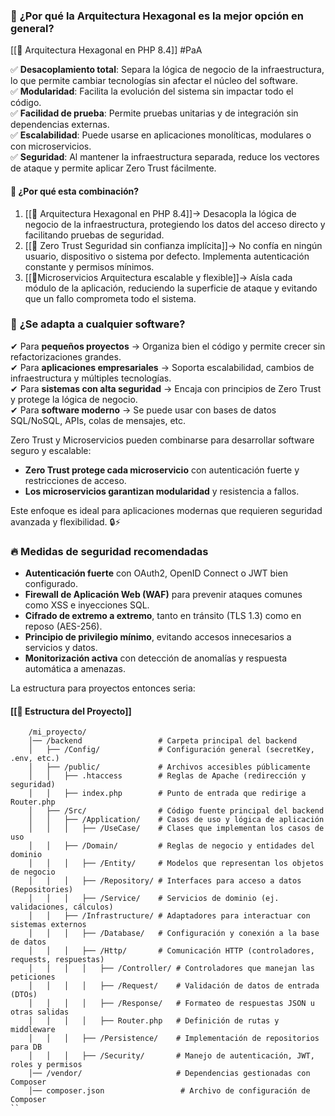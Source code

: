 ### 🚀 **¿Por qué la Arquitectura Hexagonal es la mejor opción en general?**
[[📌 Arquitectura Hexagonal en PHP 8.4]] #PaA 

✅ **Desacoplamiento total**: Separa la lógica de negocio de la infraestructura, lo que permite cambiar tecnologías sin afectar el núcleo del software.  
✅ **Modularidad**: Facilita la evolución del sistema sin impactar todo el código.  
✅ **Facilidad de prueba**: Permite pruebas unitarias y de integración sin dependencias externas.  
✅ **Escalabilidad**: Puede usarse en aplicaciones monolíticas, modulares o con microservicios.  
✅ **Seguridad**: Al mantener la infraestructura separada, reduce los vectores de ataque y permite aplicar Zero Trust fácilmente.


#### 📌 **¿Por qué esta combinación?**

1.  [[📌 Arquitectura Hexagonal en PHP 8.4]]→ Desacopla la lógica de negocio de la infraestructura, protegiendo los datos del acceso directo y facilitando pruebas de seguridad.
2. [[🔹 Zero Trust Seguridad sin confianza implícita]]→ No confía en ningún usuario, dispositivo o sistema por defecto. Implementa autenticación constante y permisos mínimos.
3. [[🔹Microservicios Arquitectura escalable y flexible]]→ Aísla cada módulo de la aplicación, reduciendo la superficie de ataque y evitando que un fallo comprometa todo el sistema.

 ### 📌 **¿Se adapta a cualquier software?**

✔ Para **pequeños proyectos** → Organiza bien el código y permite crecer sin refactorizaciones grandes.  
✔ Para **aplicaciones empresariales** → Soporta escalabilidad, cambios de infraestructura y múltiples tecnologías.  
✔ Para **sistemas con alta seguridad** → Encaja con principios de Zero Trust y protege la lógica de negocio.  
✔ Para **software moderno** → Se puede usar con bases de datos SQL/NoSQL, APIs, colas de mensajes, etc.


Zero Trust y Microservicios pueden combinarse para desarrollar software seguro y escalable:

- **Zero Trust protege cada microservicio** con autenticación fuerte y restricciones de acceso.
- **Los microservicios garantizan modularidad** y resistencia a fallos.

Este enfoque es ideal para aplicaciones modernas que requieren seguridad avanzada y flexibilidad. 🔒⚡

### 🔥 **Medidas de seguridad recomendadas**

- **Autenticación fuerte** con OAuth2, OpenID Connect o JWT bien configurado.
- **Firewall de Aplicación Web (WAF)** para prevenir ataques comunes como XSS e inyecciones SQL.
- **Cifrado de extremo a extremo**, tanto en tránsito (TLS 1.3) como en reposo (AES-256).
- **Principio de privilegio mínimo**, evitando accesos innecesarios a servicios y datos.
- **Monitorización activa** con detección de anomalías y respuesta automática a amenazas.

La estructura para proyectos entonces seria: 
#### [[🔹 Estructura del Proyecto]]

```plaintext
	/mi_proyecto/
	│── /backend                 # Carpeta principal del backend
	│   ├── /Config/             # Configuración general (secretKey, .env, etc.)
	│   ├── /public/             # Archivos accesibles públicamente
	│   │   ├── .htaccess        # Reglas de Apache (redirección y seguridad)
	│   │   ├── index.php        # Punto de entrada que redirige a Router.php
	│   ├── /Src/                # Código fuente principal del backend
	│   │   ├── /Application/    # Casos de uso y lógica de aplicación
	│   │   │   ├── /UseCase/    # Clases que implementan los casos de uso
	│   │   ├── /Domain/         # Reglas de negocio y entidades del dominio
	│   │   │   ├── /Entity/     # Modelos que representan los objetos de negocio
	│   │   │   ├── /Repository/ # Interfaces para acceso a datos (Repositories)
	│   │   │   ├── /Service/    # Servicios de dominio (ej. validaciones, cálculos)
	│   │   ├── /Infrastructure/ # Adaptadores para interactuar con sistemas externos
	│   │   │   ├── /Database/   # Configuración y conexión a la base de datos
	│   │   │   ├── /Http/       # Comunicación HTTP (controladores, requests, respuestas)
	│   │   │   │   ├── /Controller/ # Controladores que manejan las peticiones
	│   │   │   │   ├── /Request/    # Validación de datos de entrada (DTOs)
	│   │   │   │   ├── /Response/   # Formateo de respuestas JSON u otras salidas
	│   │   │   │   ├── Router.php   # Definición de rutas y middleware
	│   │   │   ├── /Persistence/    # Implementación de repositorios para DB
	│   │   │   ├── /Security/       # Manejo de autenticación, JWT, roles y permisos
	│── /vendor/                     # Dependencias gestionadas con Composer
	│── composer.json                 # Archivo de configuración de Composer
``
